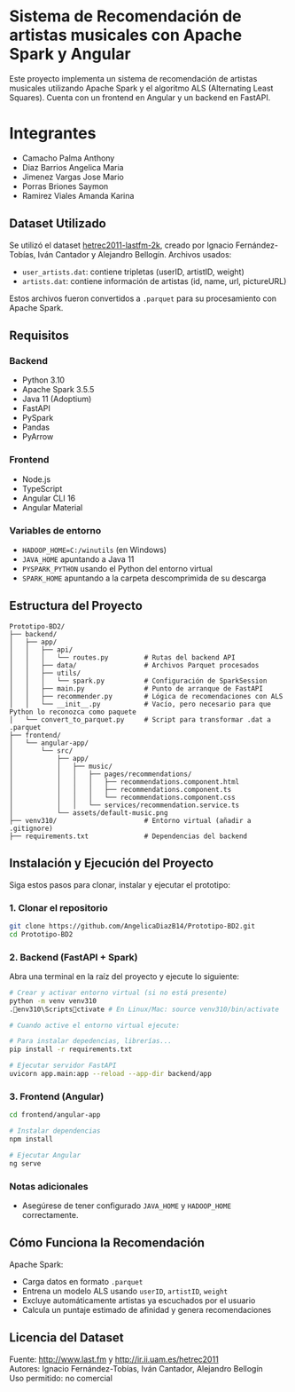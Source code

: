 # Sistema de Recomendación de artistas musicales con Apache Spark y Angular

Este proyecto implementa un sistema de recomendación de artistas musicales utilizando Apache Spark y el algoritmo ALS (Alternating Least Squares). Cuenta con un frontend en Angular y un backend en FastAPI.

# Integrantes

- Camacho Palma Anthony
- Diaz Barrios Angelica Maria
- Jimenez Vargas Jose Mario
- Porras Briones Saymon
- Ramirez Viales Amanda Karina


## Dataset Utilizado

Se utilizó el dataset [hetrec2011-lastfm-2k](http://ir.ii.uam.es/hetrec2011), creado por Ignacio Fernández-Tobías, Iván Cantador y Alejandro Bellogín. Archivos usados:

- `user_artists.dat`: contiene tripletas (userID, artistID, weight)
- `artists.dat`: contiene información de artistas (id, name, url, pictureURL)

Estos archivos fueron convertidos a `.parquet` para su procesamiento con Apache Spark.

## Requisitos

### Backend
- Python 3.10
- Apache Spark 3.5.5
- Java 11 (Adoptium)
- FastAPI
- PySpark
- Pandas
- PyArrow

### Frontend
- Node.js
- TypeScript
- Angular CLI 16
- Angular Material

### Variables de entorno
- `HADOOP_HOME=C:/winutils` (en Windows)
- `JAVA_HOME` apuntando a Java 11
- `PYSPARK_PYTHON` usando el Python del entorno virtual
- `SPARK_HOME` apuntando a la carpeta descomprimida de su descarga 

## Estructura del Proyecto

```
Prototipo-BD2/
├── backend/
│   ├── app/
│   │   ├── api/
│   │   │   └── routes.py         # Rutas del backend API
│   │   ├── data/                 # Archivos Parquet procesados
│   │   ├── utils/
│   │   │   └── spark.py          # Configuración de SparkSession
│   │   ├── main.py               # Punto de arranque de FastAPI
│   │   ├── recommender.py        # Lógica de recomendaciones con ALS
│   │   └── __init__.py           # Vacío, pero necesario para que Python lo reconozca como paquete
│   └── convert_to_parquet.py     # Script para transformar .dat a .parquet
├── frontend/
│   └── angular-app/
│       └── src/
│           ├── app/
│           │   ├── music/
│           │   │   ├── pages/recommendations/
│           │   │   │   ├── recommendations.component.html
│           │   │   │   ├── recommendations.component.ts
│           │   │   │   └── recommendations.component.css
│           │   │   └── services/recommendation.service.ts
│           └── assets/default-music.png
├── venv310/                      # Entorno virtual (añadir a .gitignore)
├── requirements.txt              # Dependencias del backend
```

## Instalación y Ejecución del Proyecto

Siga estos pasos para clonar, instalar y ejecutar el prototipo:

### 1. Clonar el repositorio

```bash
git clone https://github.com/AngelicaDiazB14/Prototipo-BD2.git
cd Prototipo-BD2
```

### 2. Backend (FastAPI + Spark)

Abra una terminal en la raíz del proyecto y ejecute lo siguiente:

```bash
# Crear y activar entorno virtual (si no está presente)
python -m venv venv310
.env310\Scriptsctivate # En Linux/Mac: source venv310/bin/activate

# Cuando active el entorno virtual ejecute:

# Para instalar depedencias, librerías...
pip install -r requirements.txt

# Ejecutar servidor FastAPI
uvicorn app.main:app --reload --app-dir backend/app
```

### 3. Frontend (Angular)

```bash
cd frontend/angular-app

# Instalar dependencias
npm install

# Ejecutar Angular
ng serve
```

### Notas adicionales

- Asegúrese de tener configurado `JAVA_HOME` y `HADOOP_HOME` correctamente.

## Cómo Funciona la Recomendación

Apache Spark:
- Carga datos en formato `.parquet`
- Entrena un modelo ALS usando `userID`, `artistID`, `weight`
- Excluye automáticamente artistas ya escuchados por el usuario
- Calcula un puntaje estimado de afinidad y genera recomendaciones

## Licencia del Dataset

Fuente: http://www.last.fm y http://ir.ii.uam.es/hetrec2011  
Autores: Ignacio Fernández-Tobías, Iván Cantador, Alejandro Bellogín  
Uso permitido: no comercial

